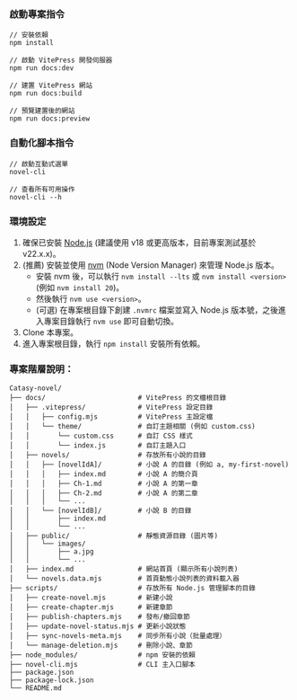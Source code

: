 ### 啟動專案指令

```
// 安裝依賴
npm install

// 啟動 VitePress 開發伺服器
npm run docs:dev

// 建置 VitePress 網站
npm run docs:build

// 預覽建置後的網站
npm run docs:preview
```

### 自動化腳本指令

```
// 啟動互動式選單
novel-cli

// 查看所有可用操作
novel-cli --h
```

### 環境設定

1.  確保已安裝 [Node.js](https://nodejs.org/) (建議使用 v18 或更高版本，目前專案測試基於 v22.x.x)。
2.  (推薦) 安裝並使用 [nvm](https://github.com/nvm-sh/nvm) (Node Version Manager) 來管理 Node.js 版本。
    - 安裝 nvm 後，可以執行 `nvm install --lts` 或 `nvm install <version>` (例如 `nvm install 20`)。
    - 然後執行 `nvm use <version>`。
    - (可選) 在專案根目錄下創建 `.nvmrc` 檔案並寫入 Node.js 版本號，之後進入專案目錄執行 `nvm use` 即可自動切換。
3.  Clone 本專案。
4.  進入專案根目錄，執行 `npm install` 安裝所有依賴。

### 專案階層說明：

```!
Catasy-novel/
├── docs/                       # VitePress 的文檔根目錄
│   ├── .vitepress/             # VitePress 設定目錄
│   │   ├── config.mjs          # VitePress 主設定檔
│   │   └── theme/              # 自訂主題相關 (例如 custom.css)
│   │       └── custom.css      # 自訂 CSS 樣式
│   │       └── index.js        # 自訂主題入口
│   ├── novels/                 # 存放所有小說的目錄
│   │   ├── [novelIdA]/         # 小說 A 的目錄 (例如 a, my-first-novel)
│   │   │   ├── index.md        # 小說 A 的簡介頁
│   │   │   ├── Ch-1.md         # 小說 A 的第一章
│   │   │   ├── Ch-2.md         # 小說 A 的第二章
│   │   │   └── ...
│   │   └── [novelIdB]/         # 小說 B 的目錄
│   │       ├── index.md
│   │       └── ...
│   ├── public/                 # 靜態資源目錄 (圖片等)
│   │   └── images/
│   │       ├── a.jpg
│   │       └── ...
│   ├── index.md                # 網站首頁 (顯示所有小說列表)
│   └── novels.data.mjs         # 首頁動態小說列表的資料載入器
├── scripts/                    # 存放所有 Node.js 管理腳本的目錄
│   ├── create-novel.mjs        # 新建小說
│   ├── create-chapter.mjs      # 新建章節
│   ├── publish-chapters.mjs    # 發布/撤回章節
│   ├── update-novel-status.mjs # 更新小說狀態
│   ├── sync-novels-meta.mjs    # 同步所有小說（批量處理）
│   └── manage-deletion.mjs     # 刪除小說、章節
├── node_modules/               # npm 安裝的依賴
├── novel-cli.mjs               # CLI 主入口腳本
├── package.json
├── package-lock.json
└── README.md
```
